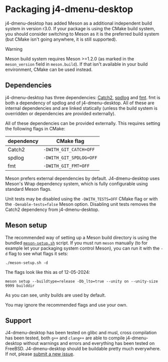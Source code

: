 # Packaging j4-dmenu-desktop
j4-dmenu-desktop has added Meson as a additional independent build system in
version r3.0. If your package is using the CMake build system, you should
consider switching to Meson as it is the preferred build system (but CMake isn't
going anywhere, it is still supported).

> [!WARNING]
> Meson build system requires Meson >=1.2.0 (as marked in the `meson_version`
field in `meson.build`). If that isn't available in your build environment,
CMake can be used instead.

## Dependencies
j4-dmenu-desktop has three dependencies:
[Catch2](https://github.com/catchorg/Catch2),
[spdlog](https://github.com/gabime/spdlog) and
[fmt](https://github.com/fmtlib/fmt). fmt is both a dependency of spdlog and of
j4-dmenu-desktop. All of these are internal dependencies and are linked
statically (unless the build system is overridden or dependencies are provided
externally).

All of these dependencies can be provided externally. This requires setting the
following flags in CMake:

| dependency | CMake flag              |
| ---------- | ----------------------- |
| Catch2     | `-DWITH_GIT_CATCH=OFF`  |
| spdlog     | `-DWITH_GIT_SPDLOG=OFF` |
| fmt        | `-DWITH_GIT_FMT=OFF`    |

Meson prefers external dependencies by default. J4-dmenu-desktop uses Meson's
Wrap dependency system, which is fully configurable using standard Meson flags.

Unit tests may be disabled using the `-DWITH_TESTS=OFF` CMake flag or with the
`-Denable-tests=false` Meson option. Disabling unit tests removes the Catch2
dependency from j4-dmenu-desktop.

## Meson setup
The recommended way of setting up a Meson build directory is using the bundled
[`meson-setup.sh`](https://github.com/enkore/j4-dmenu-desktop/blob/develop/meson-setup.sh)
script. If you must run `meson` manually (to for example let your packaging
system control Meson), you can run it with the `-d` flag to see what flags it
sets:

```
./meson-setup.sh -d
```

The flags look like this as of 12-05-2024:

```
meson setup --buildtype=release -Db_lto=true --unity on --unity-size 9999 builddir
```

As you can see, unity builds are used by default.

You may ignore the recommended flags and use your own.

## Support
J4-dmenu-desktop has been tested on glibc and musl, cross compilation has been
tested, both `g++` and `clang++` are able to compile j4-dmenu-desktop without
warnings and errors and everything has been tested on FreeBSD.
J4-dmenu-desktop should be buildable pretty much everywhere. If not, please
[submit a new issue](https://github.com/enkore/j4-dmenu-desktop/issues/new).
